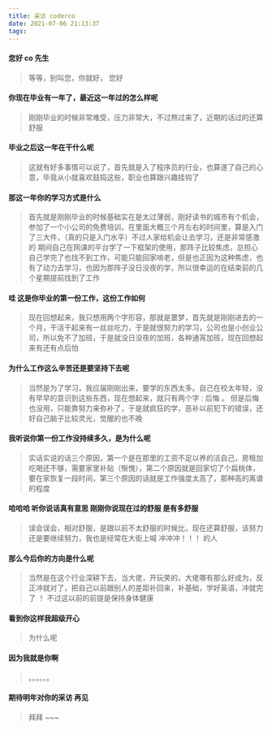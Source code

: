 ```yaml
---
title: 采访 coderco
date: 2021-07-06 21:13:37
tags:
---
```

#### 您好 co 先生
> 等等，别叫您，你就好，
> 您好
#### 你现在毕业有一年了，最近这一年过的怎么样呢
> 刚刚毕业的时候非常难受，压力非常大，不过熬过来了，近期的话过的还算舒服
#### 毕业之后这一年在干什么呢
> 这就有好多事情可以说了，首先就是入了程序员的行业，也算遂了自己的心意，毕竟从小就喜欢鼓捣这些，职业也算跟兴趣挂钩了
#### 那这一年你的学习方式是什么
> 首先就是刚刚毕业的时候基础实在是太过薄弱，刚好读书的城市有个机会，参加了一个小公司的免费培训，在里面大概三个月左右的时间里，算是入门了三大件，（真的只是入门水平）不过人家给机会让去学习，还是非常感激的
> 期间自己在网课的平台学了一下框架的使用，那阵子比较焦虑，总担心自己学完了也找不到工作，可能只能回家啃老，但是也正因为这种焦虑，也有了动力去学习，也因为那阵子没日没夜的学，所以很幸运的在结束前的几个星期提前找到了工作
#### 哇 这是你毕业的第一份工作，这份工作如何
> 现在回想起来，我只想用两个字形容，那就是噩梦，首先就是刚刚进去的一个月，干活干起来有一丝丝吃力，于是就很努力的学习，公司也是小创业公司，所以免不了加班，于是就没日没夜的加班，各种通宵加班，现在回想起来有还有点后怕
#### 为什么工作这么辛苦还是要坚持下去呢
> 当然是为了学习，我应届刚刚出来，要学的东西太多。自己在校太年轻，没有早早的意识到这些东西，现在想起来，就只有两个字 : 后悔 。
> 但是后悔也没用，只能靠努力来弥补了，于是就疯狂的学，恶补以前犯下的错误，还好自己脑子比较灵光，觉醒的也不晚
#### 我听说你第一份工作没持续多久，是为什么呢
> 实话实说的话三个原因，第一个是在那里的工资不足以养的活自己，房租加吃喝还不够，需要家里补贴（惭愧），第二个原因就是回家切了个扁桃体，要在家恢复一段时间，第三个原因的话就是工作强度太高了，那种高的离谱的程度
#### 哈哈哈 听你说话真有意思 刚刚你说现在过的舒服 是有多舒服
> 误会误会，相对舒服，是跟以前不太舒服的时候比，现在还算舒服，该努力还是要继续努力，我也是经常在大街上喊 冲冲冲！！！ 的人
#### 那么今后你的方向是什么呢
> 当然是在这个行业深耕下去，当大佬，开玩笑的，大佬哪有那么好成为，反正冲就对了，把自己以前跟别人的差距补回来，补基础，学好英语，冲就完了 ！ 不过这以前的前提是保持身体健康
#### 看到你这样我超级开心
> 为什么呢 
#### 因为我就是你啊
> 。。。。。。
#### 期待明年对你的采访 再见
> 拜拜 ~~~